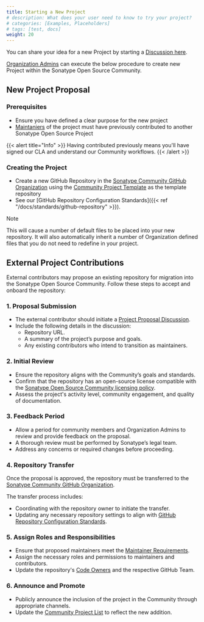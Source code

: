 ```yaml
---
title: Starting a New Project
# description: What does your user need to know to try your project?
# categories: [Examples, Placeholders]
# tags: [test, docs]
weight: 20
---
```


You can share your idea for a new Project by starting a [Discussion here](https://github.com/orgs/sonatype-nexus-community/discussions/new?category=project-proposal).

[Organization Admins](../community_roles/admin.md) can execute the below procedure to create new Project within the Sonatype Open Source Community.

## New Project Proposal

### Prerequisites

- Ensure you have defined a clear purpose for the new project
- [Maintaniers](../community_roles/maintainer.md) of the project must have previously contributed to another Sonatype Open Source Project

{{< alert title="Info" >}}
Having contributed previously means you'll have signed our CLA and understand our Community workflows.
{{< /alert >}}

### Creating the Project

- Create a new GitHub Repository in the [Sonatype Community GitHub Organization](https://github.com/organizations/sonatype-nexus-community/repositories/new) using the [Community Project Template](https://github.com/sonatype-nexus-community/community-project-template) as the template repository
- See our [GitHub Repository Configuration Standards]({{< ref "/docs/standards/github-repository" >}}).

> [!NOTE]
> This will cause a number of default files to be placed into your new repository.
> It will also automatically inherit a number of Organization defined files that you do not need to redefine in your project.

## External Project Contributions

External contributors may propose an existing repository for migration into the Sonatype Open Source Community. Follow these steps to accept and onboard the repository:

### 1. Proposal Submission

- The external contributor should initiate a [Project Proposal Discussion](https://github.com/orgs/sonatype-nexus-community/discussions/new?category=project-proposal).
- Include the following details in the discussion:
  - Repository URL.
  - A summary of the project’s purpose and goals.
  - Any existing contributors who intend to transition as maintainers.

### 2. Initial Review

- Ensure the repository aligns with the Community’s goals and standards.
- Confirm that the repository has an open-source license compatible with the [Sonatype Open Source Community licensing policy](../standards).
- Assess the project's activity level, community engagement, and quality of documentation.

### 3. Feedback Period

- Allow a period for community members and Organization Admins to review and provide feedback on the proposal.
- A thorough review must be performed by Sonatype’s legal team.
- Address any concerns or required changes before proceeding.

### 4. Repository Transfer

Once the proposal is approved, the repository must be transferred to the [Sonatype Community GitHub Organization](https://github.com/sonatype-nexus-community).

The transfer process includes:

  - Coordinating with the repository owner to initiate the transfer.
  - Updating any necessary repository settings to align with [GitHub Repository Configuration Standards](../standards).

### 5. Assign Roles and Responsibilities

- Ensure that proposed maintainers meet the [Maintainer Requirements](../community_roles/maintainer.md).
- Assign the necessary roles and permissions to maintainers and contributors.
- Update the repository's [Code Owners](/docs/standards/repository-contents/#code-owners) and the respective GitHub Team.

### 6. Announce and Promote

- Publicly announce the inclusion of the project in the Community through appropriate channels.
- Update the [Community Project List](../../projects/active) to reflect the new addition.

